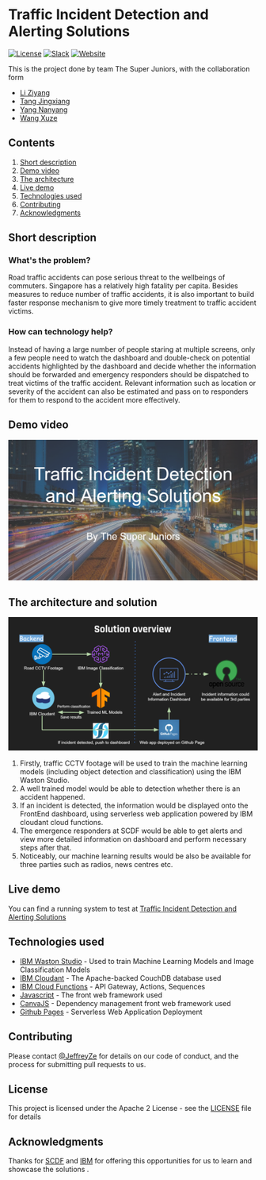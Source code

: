 


# Traffic Incident Detection and Alerting Solutions


[![License](https://img.shields.io/badge/License-Apache2-blue.svg)](https://www.apache.org/licenses/LICENSE-2.0) [![Slack](https://img.shields.io/badge/Join-Slack-blue)](https://callforcode.org/slack) [![Website](https://img.shields.io/badge/View-Website-blue)](https://jeffreyze.github.io/SCDFxIBM-Call-for-Code-2020/)

This is the project done by team The Super Juniors, with the collaboration form 
- [Li Ziyang](https://github.com/LEEZIYA)
- [Tang Jingxiang](https://github.com/MatOwl)
- [Yang Nanyang](https://github.com/Nanyangny)
- [Wang Xuze](https://github.com/JeffreyZe)

## Contents

1. [Short description](#short-description)
1. [Demo video](#demo-video)
1. [The architecture](#the-architecture)
1. [Live demo](#live-demo)
1. [Technologies used](#technologies-used)
1. [Contributing](#contributing)
1. [Acknowledgments](#acknowledgments)

## Short description

### What's the problem?

Road traffic accidents can pose serious threat to the wellbeings of commuters. Singapore has a relatively high fatality per capita. Besides measures to reduce number of traffic accidents, it is also important to build faster response mechanism to give more timely treatment to traffic accident victims.

### How can technology help?

 Instead of having a large number of people staring at multiple screens, only a few people need to watch the dashboard and double-check on potential accidents highlighted by the dashboard and decide whether the information should be forwarded and emergency responders should be dispatched to treat victims of the traffic accident. Relevant information such as location or severity of the accident can also be estimated and pass on to responders for them to respond to the accident more effectively.


## Demo video

[![Watch the video](./src/cover.png)](https://youtu.be/LxJkVnd_S3I/)

## The architecture and solution

![Solution architecture diagram](./src/solution.png)

1. Firstly, traffic CCTV footage will be used to train the machine learning models (including object detection and classification) using the IBM Waston Studio.
2. A well trained model would be able to detection whether there is an accident happened. 
3. If an incident is detected, the information would be displayed onto the FrontEnd dashboard, using serverless web application powered by IBM cloudant cloud functions. 
4. The emergence responders at SCDF would be able to get alerts and view more detailed information on dashboard and perform necessary steps after that.
5. Noticeably, our machine learning results would be also be available for three parties such as radios, news centres etc.


## Live demo

You can find a running system to test at [Traffic Incident Detection and Alerting Solutions](https://jeffreyze.github.io/The-Super-Juniors-Traffic-Incident-Detection-and-Alerting-Solutions_SCDFXIBM/)

## Technologies used

* [IBM Waston Studio](https://rometools.github.io/rome/) - Used to train Machine Learning Models and Image Classification Models
* [IBM Cloudant](https://cloud.ibm.com/catalog?search=cloudant#search_results) - The Apache-backed CouchDB database used
* [IBM Cloud Functions](https://cloud.ibm.com/catalog?search=cloud%20functions#search_results) - API Gateway, Actions, Sequences
* [Javascript](https://www.javascript.com/) - The front web framework used
* [CanvaJS](https://canvasjs.com/) - Dependency management
front web framework used
* [Github Pages](https://pages.github.com/) - Serverless Web Application Deployment



## Contributing

Please contact [@JeffreyZe](https://github.com/JeffreyZe) for details on our code of conduct, and the process for submitting pull requests to us.


## License

This project is licensed under the Apache 2 License - see the [LICENSE](LICENSE) file for details

## Acknowledgments

Thanks for [SCDF](https://SCDF.gov.sg) and [IBM](https://www.ibm.com/sg-en) for offering this opportunities for us to learn and showcase the solutions .
